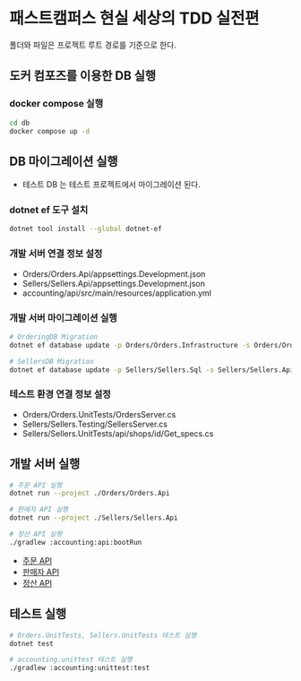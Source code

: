 # 패스트캠퍼스 현실 세상의 TDD 실전편

폴더와 파일은 프로젝트 루트 경로를 기준으로 한다.

## 도커 컴포즈를 이용한 DB 실행

### docker compose 실행
```bash
cd db
docker compose up -d
```

## DB 마이그레이션 실행

- 테스트 DB 는 테스트 프로젝트에서 마이그레이션 된다.

### dotnet ef 도구 설치

```bash
dotnet tool install --global dotnet-ef
```

### 개발 서버 연결 정보 설정

- Orders/Orders.Api/appsettings.Development.json
- Sellers/Sellers.Api/appsettings.Development.json
- accounting/api/src/main/resources/application.yml

### 개발 서버 마이그레이션 실행

```bash
# OrderingDB Migration
dotnet ef database update -p Orders/Orders.Infrastructure -s Orders/Orders.Api

# SellersDB Migration
dotnet ef database update -p Sellers/Sellers.Sql -s Sellers/Sellers.Api
```

### 테스트 환경 연결 정보 설정

- Orders/Orders.UnitTests/OrdersServer.cs
- Sellers/Sellers.Testing/SellersServer.cs
- Sellers/Sellers.UnitTests/api/shops/id/Get_specs.cs

## 개발 서버 실행

```bash
# 주문 API 실행
dotnet run --project ./Orders/Orders.Api

# 판매자 API 실행
dotnet run --project ./Sellers/Sellers.Api

# 정산 API 실행
./gradlew :accounting:api:bootRun
```

- [주문 API](http://localhost:5187/swagger/index.html)
- [판매자 API](http://localhost:5279/swagger/index.html)
- [정산 API](http://localhost:8091/swagger-ui/index.html)

## 테스트 실행

```bash
# Orders.UnitTests, Sellers.UnitTests 테스트 실행
dotnet test

# accounting.unittest 테스트 실행
./gradlew :accounting:unittest:test
```
